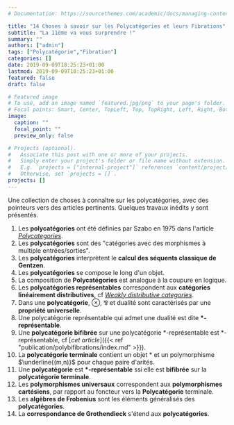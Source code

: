```yaml
---
# Documentation: https://sourcethemes.com/academic/docs/managing-content/

title: "14 Choses à savoir sur les Polycatégories et leurs Fibrations"
subtitle: "La 11ème va vous surprendre !"
summary: ""
authors: ["admin"]
tags: ["Polycatégorie","Fibration"]
categories: []
date: 2019-09-09T18:25:23+01:00
lastmod: 2019-09-09T18:25:23+01:00
featured: false
draft: false

# Featured image
# To use, add an image named `featured.jpg/png` to your page's folder.
# Focal points: Smart, Center, TopLeft, Top, TopRight, Left, Right, BottomLeft, Bottom, BottomRight.
image:
  caption: ""
  focal_point: ""
  preview_only: false

# Projects (optional).
#   Associate this post with one or more of your projects.
#   Simply enter your project's folder or file name without extension.
#   E.g. `projects = ["internal-project"]` references `content/project/deep-learning/index.md`.
#   Otherwise, set `projects = []`.
projects: []
---
```


Une collection de choses à connaître sur les polycatégories, avec des pointeurs vers des articles pertinents. Quelques travaux inédits y sont présentés.

1. Les **polycatégories** ont été définies par Szabo en 1975 dans l'article [_Polycategories_](https://www.tandfonline.com/doi/abs/10.1080/00927877508822067).
2. Les **polycatégories** sont des "catégories avec des morphismes à multiple entrées/sorties". 
3. Les **polycatégories** interprètent le **calcul des séquents classique de Gentzen**.
4. Les **polycatégories** se compose le long d'un objet.
5. La composition de **Polycatégories** est analogue à la coupure en logique.
6. Les **polycatégories représentables** correspondent aux **catégories linéairement distributives**, cf [_Weakly distributive categories_](https://www.sciencedirect.com/science/article/pii/0022404995001603).
7. Dans une **polycatégorie**, $\otimes$, ⅋ et dualité sont caractérisés par une **propriété universelle**.
8. Une polycatégorie représentable qui admet une dualité est dite **$\ast$-représentable**.
9. Une **polycatégorie bifibrée** sur une polycatégorie $\ast$-représentable est $\ast$-représentable, cf [_cet article_]({{< ref "publication/polybifibrations/index.md" >}}).
10. La **polycatégorie terminale** contient un objet $\ast$ et un polymorphisme $\underline{(m,n)}$ pour chaque paire d'arités.
11. Une **polycatégorie** est **$\ast$-représentable** ssi elle est **bifibrée** sur la **polycatégorie terminale**.
12. Les **polymorphismes universaux** correspondent aux **polymorphismes cartésiens**, par rapport au foncteur vers la **Polycatégorie** terminale.
13. Les **algèbres de Frobenius** sont les éléments généralisés des **polycatégories**.
14. La **correspondance de Grothendieck** s'étend aux **polycatégories**.